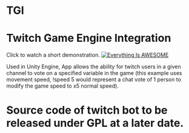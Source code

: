 # TGI
# Twitch Game Engine Integration

Click to watch a short demonstration.
[![Everything Is AWESOME](https://img.youtube.com/vi/MyrtMCk34o4/0.jpg)](https://www.youtube.com/watch?v=MyrtMCk34o4 "Everything Is AWESOME")

Used in Unity Engine, App allows the ability for twitch users in a given channel to vote on a specified variable in the game (this example uses movement speed, !speed 5 would represent a chat vote of 1 person to modify the game speed to x5 normal speed).

# Source code of twitch bot to be released under GPL at a later date.
